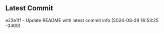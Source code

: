 
## Latest Commit
e23e1f1 - Update README with latest commit info (2024-08-29 16:53:25 -0400) <Yunxi-Zhou>
